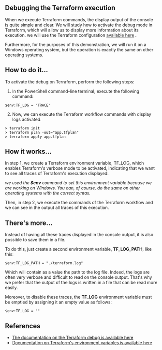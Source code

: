 ## Debugging the Terraform execution

When we execute Terraform commands, the display output of the console is quite simple and clear.
We will study how to activate the debug mode in Terraform, which will allow us to display more information about its execution.
we will use the Terraform configuration [available here](https://github.com/eduflornet/Terraform/tree/main/terraform-azure/4-terraform-cli/sample-app) .

Furthermore, for the purposes of this demonstration, we will run it on a Windows operating system, but the operation is exactly the same on other operating systems.

## How to do it…
To activate the debug on Terraform, perform the following steps:
1. In the PowerShell command-line terminal, execute the following command:
```
$env:TF_LOG = "TRACE"
```
2. Now, we can execute the Terraform workflow commands with display logs activated:
```
> terraform init
> terraform plan -out="app.tfplan"
> terraform apply app.tfplan
```

## How it works…
In step 1, we create a Terraform environment variable, TF_LOG, which enables Terraform's verbose mode to be activated, indicating that we want to see all traces of Terraform's execution displayed.

*we used the **$env** command to set this environment variable because we are working on Windows. You can, of course, do the same on other operating systems with the correct syntax.*

Then, in step 2, we execute the commands of the Terraform workflow and we can see in the output all traces of this execution.

## There's more…
Instead of having all these traces displayed in the console output, it is also possible to save them in a file.

To do this, just create a second environment variable, **TF_LOG_PATH**, like this:
```
$env:TF_LOG_PATH = "./terraform.log"
```
Which will contain as a value the path to the log file. Indeed, the logs are often very verbose and difficult to read on the console output. That's why we prefer that the output of the logs is written in a file that can be read more easily.

Moreover, to disable these traces, the **TF_LOG** environment variable must be emptied by assigning it an empty value as follows:
```
$env:TF_LOG = ""
```


## References
- [The documentation on the Terraform debug is available here](https://www.terraform.io/internals/debugging)
- [Documentation on Terraform's environment variables is available here](https://www.terraform.io/cli/config/environment-variables)



 
